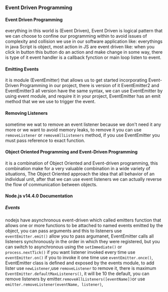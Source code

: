 ### Event Driven Programming
#### Event Driven Programming
everything in this world is (Event Driven), Event Driven is logical pattern that we can choose to confine our programming within to avoid issues of complexity and collision we use in our software application like: everythings in java Script is object, most action in JS are event driven like: when you click in button this button do an action and make change in some way, there is type of it event handler is a callback fynction or main loop listen to event.
#### Emitting Events
it is module (EventEmitter) that allows us to get started incorporating Event-Driven Programming in our project, there is version of it EventEmitter2 and EventEmitter3 all version have the same syntax, we can use EventEmitter by using event module, and require it in your project, EventEmitter has an emit method that we we use to trigger the event.
#### Removing Listeners
sometime we wat to remove an event listener because we don't need it any more or we want to avoid memory leaks, to remove it you can use `removeListener` or `removeAllListeners` method, if you use EventEmitter you must pass reference to exact function.
#### Object Oriented Programming and Event-Driven Programming
it is a combination of Object Oriented and Event-driven programming, this combination make for a very valuable combination in a wide variety of situations, The Object Oriented approach the idea that all behavior of an individual unit, after that we can use event listeners we can actually reverse the flow of communication between objects.
#### Node.js v14.4.0 Documentation
##### Events
nodejs have asynchronous event-driven which called emitters function that allows one or more functions to be attached to named events emitted by the object, you can pass arguments and this to listeners use `eventEmitter.emit()` allow you to pass argumanet, EventEmitter calls all listeners synchronously in the order in which they were registered, but you can switch to asynchronous using the `setImmediate()` or `process.nextTick()` if you want listener invoked every time use `eventEmitter.on()` if you to invoke it one time use `eventEmitter.once()`, EventEmitter class is defined and exposed by the events module, to add lister use `newListener`,use `removeListener` to remove it, there is maximum `EventEmitter.defaultMaxListeners()`, it will be 10 the default, you can remove listeners by emitter.`removeAllListeners([eventName])`or use `emitter.removeListener(eventName, listener)`, 